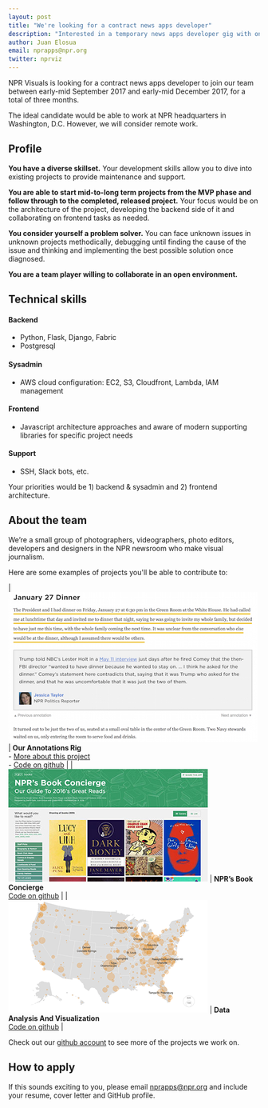 ```yaml
---
layout: post
title: "We're looking for a contract news apps developer"
description: "Interested in a temporary news apps developer gig with one of the best teams in the industry? If you are, we're looking for you."
author: Juan Elosua
email: nprapps@npr.org
twitter: nprviz
---
```


NPR Visuals is looking for a contract news apps developer to join our team between early-mid September 2017 and early-mid December 2017, for a total of three months.

The ideal candidate would be able to work at NPR headquarters in Washington, D.C. However, we will consider remote work.

## Profile

**You have a diverse skillset.** Your development skills allow you to dive into existing projects to provide maintenance and support.

**You are able to start mid-to-long term projects from the MVP phase and follow through to the completed, released project.** Your focus would be on the architecture of the project, developing the backend side of it and collaborating on frontend tasks as needed.

**You consider yourself a problem solver.** You can face unknown issues in unknown projects methodically, debugging until finding the cause of the issue and thinking and implementing the best possible solution once diagnosed.

**You are a team player willing to collaborate in an open environment.**

## Technical skills

#### Backend

* Python, Flask, Django, Fabric
* Postgresql

#### Sysadmin

* AWS cloud configuration: EC2, S3, Cloudfront, Lambda, IAM management

#### Frontend

* Javascript architecture approaches and aware of modern supporting libraries for specific project needs

#### Support

* SSH, Slack bots, etc.

Your priorities would be 1) backend & sysadmin and 2) frontend architecture.

## About the team

We’re a small group of photographers, videographers, photo editors, developers and designers in the NPR newsroom who make visual journalism.

Here are some examples of projects you'll be able to contribute to:

| [![Annotations](/img/posts/annotations.jpg)](http://www.npr.org/2017/06/07/531643428/comey-opening-statement-for-senate-intelligence-hearing-annotated) | **Our Annotations Rig** <br /> - [More about this project](https://source.opennews.org/articles/how-npr-transcribes-and-fact-checks-debates-live/) <br/> - [Code on github](https://github.com/nprapps/anno-docs) |
| [![NPR's Book Concierge 2016](/img/posts/intern-book-concierge.jpg)](http://apps.npr.org/best-books-2016/) | **NPR’s Book Concierge** <br /> [Code on github](https://github.com/nprapps/books16) |
| [![Semi-Automatic Weapons Without A Background Check Can Be Just A Click Away](/img/posts/intern-armslist.png)](http://www.npr.org/sections/alltechconsidered/2016/06/17/482483537/semi-automatic-weapons-without-a-background-check-can-be-just-a-click-away) | **Data Analysis And Visualization** <br /> [Code on github](https://github.com/nprapps/dailygraphics) |

<!-- link to the repos (and src post) in each example, last one — link to dg rig and say "data analysis and visualization" -->

Check out our [github account](https://github.com/nprapps/) to see more of the projects we work on.

## How to apply

If this sounds exciting to you, please email [nprapps@npr.org](mailto:nprapps@npr.org) and include your resume, cover letter and GitHub profile.
